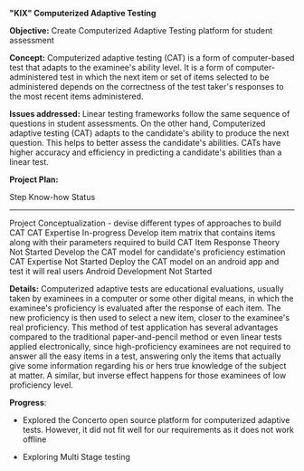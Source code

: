 **"KIX" Computerized Adaptive Testing**

**Objective:** Create Computerized Adaptive Testing platform for student
assessment

**Concept:** Computerized adaptive testing (CAT) is a form of
computer-based test that adapts to the examinee\'s ability level. It is
a form of computer-administered test in which the next item or set of
items selected to be administered depends on the correctness of the test
taker\'s responses to the most recent items administered.

**Issues addressed:** Linear testing frameworks follow the same sequence
of questions in student assessments. On the other hand, Computerized
adaptive testing (CAT) adapts to the candidate's ability to produce the
next question. This helps to better assess the candidate's abilities.
CATs have higher accuracy and efficiency in predicting a candidate's
abilities than a linear test.

**Project Plan:**

  Step                                                                                        Know-how               Status
  ------------------------------------------------------------------------------------------- ---------------------- -------------
  Project Conceptualization - devise different types of approaches to build CAT               CAT Expertise          In-progress
  Develop item matrix that contains items along with their parameters required to build CAT   Item Response Theory   Not Started
  Develop the CAT model for candidate's proficiency estimation                                CAT Expertise          Not Started
  Deploy the CAT model on an android app and test it will real users                          Android Development    Not Started

**Details:** Computerized adaptive tests are educational evaluations,
usually taken by examinees in a computer or some other digital means, in
which the examinee\'s proficiency is evaluated after the response of
each item. The new proficiency is then used to select a new item, closer
to the examinee\'s real proficiency. This method of test application has
several advantages compared to the traditional paper-and-pencil method
or even linear tests applied electronically, since high-proficiency
examinees are not required to answer all the easy items in a test,
answering only the items that actually give some information regarding
his or hers true knowledge of the subject at matter. A similar, but
inverse effect happens for those examinees of low proficiency level.

**Progress**:

-   Explored the Concerto open source platform for computerized adaptive
    tests. However, it did not fit well for our requirements as it does
    not work offline

-   Exploring Multi Stage testing
